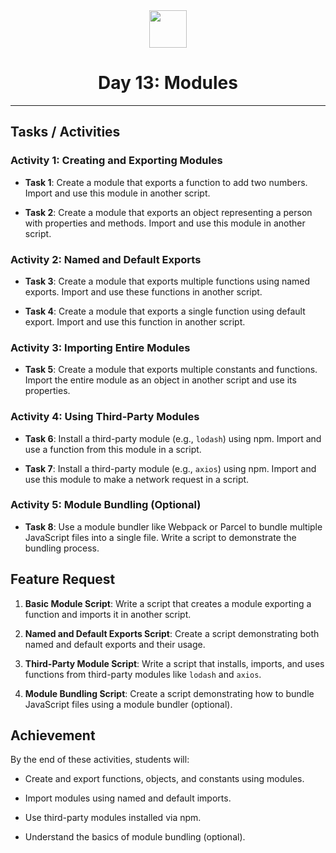 <div align="center">
  <img height="60" src="https://img.icons8.com/color/344/javascript.png">
  <h1>Day 13: Modules</h1>
</div>

---

## Tasks / Activities

### Activity 1: Creating and Exporting Modules

- **Task 1**: Create a module that exports a function to add two numbers. Import and use this module in another script.

- **Task 2**: Create a module that exports an object representing a person with properties and methods. Import and use this module in another script.

### Activity 2: Named and Default Exports

- **Task 3**: Create a module that exports multiple functions using named exports. Import and use these functions in another script.

- **Task 4**: Create a module that exports a single function using default export. Import and use this function in another script.

### Activity 3: Importing Entire Modules

- **Task 5**: Create a module that exports multiple constants and functions. Import the entire module as an object in another script and use its properties.

### Activity 4: Using Third-Party Modules

- **Task 6**: Install a third-party module (e.g., `lodash`) using npm. Import and use a function from this module in a script.

- **Task 7**: Install a third-party module (e.g., `axios`) using npm. Import and use this module to make a network request in a script.

### Activity 5: Module Bundling (Optional)

- **Task 8**: Use a module bundler like Webpack or Parcel to bundle multiple JavaScript files into a single file. Write a script to demonstrate the bundling process.

## Feature Request

1. **Basic Module Script**: Write a script that creates a module exporting a function and imports it in another script.

2. **Named and Default Exports Script**: Create a script demonstrating both named and default exports and their usage.

3. **Third-Party Module Script**: Write a script that installs, imports, and uses functions from third-party modules like `lodash` and `axios`.

4. **Module Bundling Script**: Create a script demonstrating how to bundle JavaScript files using a module bundler (optional).

## Achievement

By the end of these activities, students will:

- Create and export functions, objects, and constants using modules.
  
- Import modules using named and default imports.
  
- Use third-party modules installed via npm.
  
- Understand the basics of module bundling (optional).
